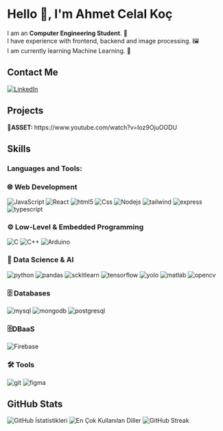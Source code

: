 # Hello 👋, I'm Ahmet Celal Koç

I am an <b>Computer Engineering Student</b>. 🚀<br>
I have experience with frontend, backend and image processing. 🖼️   <br>
I am currently learning Machine Learning. 🧠

## Contact Me
<p><a href="https://www.linkedin.com/in/ahmetcelalko%C3%A7/" target="_blank"><img src="https://img.shields.io/badge/LinkedIn-%230077B5.svg?&style=flat-square&logo=linkedin&logoColor=white" alt="LinkedIn"></a> </p>

## Projects
<p><b>🤖ASSET: </b><a>https://www.youtube.com/watch?v=Ioz9OjuOODU</a></p>

## Skills

<h3 align="left">Languages and Tools:</h3>

### 🌐 Web Development  
<p align="left">
  <img alt="JavaScript" src="https://img.shields.io/badge/JavaScript-F7DF1E?logo=javascript&logoColor=000" />
  <img alt="React" src="https://img.shields.io/badge/-React-45b8d8?style=flat-square&logo=react&logoColor=white" />
  <img alt="html5" src="https://img.shields.io/badge/-HTML5-E34F26?style=flat-square&logo=html5&logoColor=white" />
  <img alt="Css" src="https://img.shields.io/badge/CSS-639?logo=css&logoColor=fff" />
  <img alt="Nodejs" src="https://img.shields.io/badge/-Nodejs-43853d?style=flat-square&logo=Node.js&logoColor=white" />
  <img alt="tailwind" src="https://img.shields.io/badge/Tailwind%20CSS-%2338B2AC.svg?logo=tailwind-css&logoColor=white" />
  <img alt="express" src="https://img.shields.io/badge/Express.js-%23404d59.svg?logo=express&logoColor=%2361DAFB" />
  <img alt="typescript" src="https://img.shields.io/badge/TypeScript-3178C6?logo=typescript&logoColor=fff" />
   
</p>

### ⚙️ Low-Level & Embedded Programming  
<p align="left">
    <img alt="C" src="https://img.shields.io/badge/C-00599C?logo=c&logoColor=white" />
    <img alt="C++" src="https://img.shields.io/badge/C++-%2300599C.svg?logo=c%2B%2B&logoColor=white" />
    <img alt="Arduino" src="https://img.shields.io/badge/Arduino-00979D?logo=arduino&logoColor=white" />  
</p>

### 🐍 Data Science & AI  
<p align="left">
    <img alt="python" src="https://img.shields.io/badge/Python-3776AB?logo=python&logoColor=fff" />  
    <img alt="pandas" src="https://img.shields.io/badge/Pandas-150458?logo=pandas&logoColor=fff" />  
    <img alt="sckitlearn" src="https://img.shields.io/badge/-scikit--learn-%23F7931E?logo=scikit-learn&logoColor=white" />
    <img alt="tensorflow" src="https://img.shields.io/badge/TensorFlow-ff8f00?logo=tensorflow&logoColor=white" />
    <img alt="yolo" src="https://img.shields.io/badge/YOLO-00FFFF?logo=yolo&logoColor=black" />
    <img alt="matlab" src="https://img.shields.io/badge/MATLAB-0076A8?logo=mathworks&logoColor=fff" />
    <img alt="opencv" src="https://img.shields.io/badge/OpenCV-5C3EE8?logo=opencv&logoColor=white" />
    
    


</p>

### 🗄️ Databases  
<p align="left">
      <img alt="mysql" src="https://img.shields.io/badge/MySQL-4479A1?logo=mysql&logoColor=fff" />
      <img alt="mongodb" src="https://img.shields.io/badge/MongoDB-%234ea94b.svg?logo=mongodb&logoColor=white" />
      <img alt="postgresql" src="https://img.shields.io/badge/Postgres-%23316192.svg?logo=postgresql&logoColor=white" />

</p>

### 🗄️DBaaS
<p align=left>
    <img alt="Firebase" src="https://img.shields.io/badge/Firebase-039BE5?logo=Firebase&logoColor=white" />
</p>

### 🛠️ Tools  
<p align="left">
    <img alt="git" src="https://img.shields.io/badge/Git-F05032?logo=git&logoColor=fff" />
    <img alt="figma" src="https://img.shields.io/badge/Figma-F24E1E?logo=figma&logoColor=white" />

 
</p>

## GitHub Stats

<img src="https://github-readme-stats.vercel.app/api?username=ACelal852&show_icons=true&count_private=true&theme=radical" alt="GitHub İstatistikleri" />

<img src="https://github-readme-stats.vercel.app/api/top-langs/?username=ACelal852&layout=compact&theme=radical" alt="En Çok Kullanılan Diller" />

<img src="https://github-readme-streak-stats.herokuapp.com/?user=ACelal852&theme=radical" alt="GitHub Streak" />

